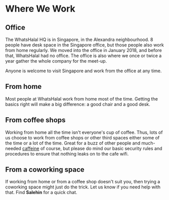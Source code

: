 # Where We Work

## Office

The WhatsHalal HQ is in Singapore, in the Alexandra neighbourhood. 8 people have desk space in the Singapore office, but those people also work from home regularly. We moved into the office in January 2018, and before that, WhatsHalal had no office. The office is also where we once or twice a year gather the whole company for the meet-up.

Anyone is welcome to visit Singapore and work from the office at any time.

## From home

Most people at WhatsHalal work from home most of the time. Getting the basics right will make a big difference: a good chair and a good desk.

## From coffee shops

Working from home all the time isn't everyone's cup of coffee. Thus, lots of us choose to work from coffee shops or other third spaces either some of the time or a lot of the time. Great for a buzz of other people and much-needed [caffeine](https://giphy.com/gifs/bobs-burgers-fox-bobs-burgers-tv-3o72F3CQSLwU7XTlDy) of course, but please do mind our basic security rules and procedures to ensure that nothing leaks on to the cafe wifi.

## From a coworking space

If working from home or from a coffee shop doesn't suit you, then trying a coworking space might just do the trick. Let us know if you need help with that. Find **Salehin** for a quick chat.
